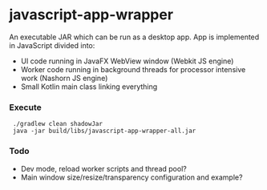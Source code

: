 # javascript-app-wrapper

An executable JAR which can be run as a desktop app. App is implemented in JavaScript divided into:
- UI code running in JavaFX WebView window (Webkit JS engine)
- Worker code running in background threads for processor intensive work (Nashorn JS engine)
- Small Kotlin main class linking everything

### Execute
```
 ./gradlew clean shadowJar
 java -jar build/libs/javascript-app-wrapper-all.jar
```

### Todo
- Dev mode, reload worker scripts and thread pool?
- Main window size/resize/transparency configuration and example?
